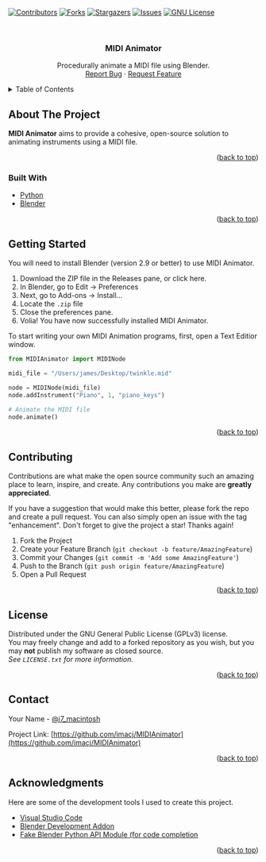<div id="top"></div>

<!-- PROJECT SHIELDS -->

[![Contributors][contributors-shield]][contributors-url]
[![Forks][forks-shield]][forks-url]
[![Stargazers][stars-shield]][stars-url]
[![Issues][issues-shield]][issues-url]
[![GNU License][license-shield]][license-url]

<!-- PROJECT LOGO -->
<br />
<div align="center">
  <!--
  <a href="">
    <img src="" alt="Logo" width="80" height="80">
  </a>
  -->
  
  <h3 align="center">MIDI Animator</h3>

  <p align="center">
    Procedurally animate a MIDI file using Blender. 
    <br />
    <!--<a href="https://github.com/imacj/MIDIAnimator"><strong>Explore the docs »</strong></a>
    <br />
    <br />
    <a href="https://github.com/imacj/MIDIAnimator/">View Demo</a>
    ·-->
    <a href="https://github.com/imacj/MIDIAnimator/issues">Report Bug</a>
    ·
    <a href="https://github.com/imacj/MIDIAnimator/issues">Request Feature</a>
  </p>
</div>

<!-- TABLE OF CONTENTS -->
<details>
  <summary>Table of Contents</summary>
  <ol>
    <li>
      <a href="#about-the-project">About The Project</a>
      <ul>
        <li><a href="#built-with">Built With</a></li>
      </ul>
    </li>
    <li><a href="#getting-started">Getting Started</a></li>
    <li><a href="#contributing">Contributing</a></li>
    <li><a href="#license">License</a></li>
    <li><a href="#contact">Contact</a></li>
    <li><a href="#acknowledgments">Acknowledgments</a></li>
  </ol>
</details>

<!-- ABOUT THE PROJECT -->

## About The Project

<!-- [![Product Name Screen Shot][product-screenshot]](https://example.com) -->

**MIDI Animator** aims to provide a cohesive, open-source solution to animating instruments using a MIDI file.

<p align="right">(<a href="#top">back to top</a>)</p>

### Built With

- [Python](https://python.org/)
- [Blender](https://blender.org/)

<p align="right">(<a href="#top">back to top</a>)</p>

<!-- GETTING STARTED -->

## Getting Started

You will need to install Blender (version 2.9 or better) to use MIDI Animator.

1. Download the ZIP file in the Releases pane, or click here.
2. In Blender, go to Edit -> Preferences
3. Next, go to Add-ons -> Install...
4. Locate the `.zip` file
5. Close the preferences pane.
6. Volia! You have now successfully installed MIDI Animator.

To start writing your own MIDI Animation programs, first, open a Text Editior window.

```py
from MIDIAnimator import MIDINode

midi_file = "/Users/james/Desktop/twinkle.mid"

node = MIDINode(midi_file)
node.addInstrument("Piano", 1, "piano_keys")

# Animate the MIDI file
node.animate()
```

<p align="right">(<a href="#top">back to top</a>)</p>

<!-- CONTRIBUTING -->

## Contributing

Contributions are what make the open source community such an amazing place to learn, inspire, and create. Any contributions you make are **greatly appreciated**.

If you have a suggestion that would make this better, please fork the repo and create a pull request. You can also simply open an issue with the tag "enhancement".
Don't forget to give the project a star! Thanks again!

1. Fork the Project
2. Create your Feature Branch (`git checkout -b feature/AmazingFeature`)
3. Commit your Changes (`git commit -m 'Add some AmazingFeature'`)
4. Push to the Branch (`git push origin feature/AmazingFeature`)
5. Open a Pull Request

<p align="right">(<a href="#top">back to top</a>)</p>

<!-- LICENSE -->

## License

Distributed under the GNU General Public License (GPLv3) license. <br>
You may freely change and add to a forked repository as you wish, but you may **not** publish my software as closed source. <br>
_See `LICENSE.txt` for more information._<br>

<p align="right">(<a href="#top">back to top</a>)</p>

<!-- CONTACT -->

## Contact

Your Name - [@i7_macintosh](https://twitter.com/i7_macintosh)

Project Link: [https://github.com/imacj/MIDIAnimator](https://github.com/imacj/MIDIAnimator)

<p align="right">(<a href="#top">back to top</a>)</p>

<!-- ACKNOWLEDGMENTS -->

## Acknowledgments

Here are some of the development tools I used to create this project.

- [Visual Studio Code](https://code.visualstudio.com)
- [Blender Development Addon](https://marketplace.visualstudio.com/items?itemName=JacquesLucke.blender-development)
- [Fake Blender Python API Module (for code completion](https://github.com/nutti/fake-bpy-module)

<p align="right">(<a href="#top">back to top</a>)</p>

<!-- MARKDOWN LINKS & IMAGES -->
<!-- https://www.markdownguide.org/basic-syntax/#reference-style-links -->

[contributors-shield]: https://img.shields.io/github/contributors/imacj/MIDIAnimator.svg?style=flat
[contributors-url]: https://github.com/imacj/MIDIAnimator/graphs/contributors
[forks-shield]: https://img.shields.io/github/forks/imacj/MIDIAnimator.svg?style=flat
[forks-url]: https://github.com/imacj/MIDIAnimator/network/members
[stars-shield]: https://img.shields.io/github/stars/imacj/MIDIAnimator.svg?style=flat
[stars-url]: https://github.com/imacj/MIDIAnimator/stargazers
[issues-shield]: https://img.shields.io/github/issues/imacj/MIDIAnimator.svg?style=flat
[issues-url]: https://github.com/imacj/MIDIAnimator/issues
[license-shield]: https://img.shields.io/github/license/imacj/MIDIAnimator.svg?style=flat
[license-url]: https://github.com/imacj/MIDIAnimator/blob/master/LICENSE.txt
[product-screenshot]: images/screenshot.png
